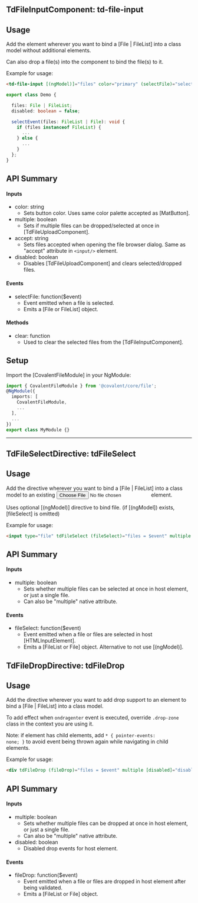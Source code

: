 ## TdFileInputComponent: td-file-input

## Usage

Add the element wherever you want to bind a [File | FileList] into a class model without additional elements.

Can also drop a file(s) into the component to bind the file(s) to it.

Example for usage:

```html
<td-file-input [(ngModel)]="files" color="primary" (selectFile)="selectEvent($event)" accept=".ext,.anotherExt" [disabled]="disabled" multiple> <mat-icon>attach_file</mat-icon><span>Choose a file...</span> </td-file-input>
```

```typescript
export class Demo {

  files: File | FileList;
  disabled: boolean = false;

  selectEvent(files: FileList | File): void {
    if (files instanceof FileList) {
      ...
    } else {
      ...
    }
  };
}
```

## API Summary

#### Inputs

- color: string
  - Sets button color. Uses same color palette accepted as [MatButton].
- multiple: boolean
  - Sets if multiple files can be dropped/selected at once in [TdFileUploadComponent].
- accept: string
  - Sets files accepted when opening the file browser dialog. Same as "accept" attribute in `<input/>` element.
- disabled: boolean
  - Disables [TdFileUploadComponent] and clears selected/dropped files.

#### Events

- selectFile: function($event)
  - Event emitted when a file is selected.
  - Emits a [File or FileList] object.

#### Methods

- clear: function
  - Used to clear the selected files from the [TdFileInputComponent].

## Setup

Import the [CovalentFileModule] in your NgModule:

```typescript
import { CovalentFileModule } from '@covalent/core/file';
@NgModule({
  imports: [
    CovalentFileModule,
    ...
  ],
  ...
})
export class MyModule {}
```

---

## TdFileSelectDirective: tdFileSelect

## Usage

Add the directive wherever you want to bind a [File | FileList] into a class model to an existing <input type="file"/> element.

Uses optional [(ngModel)] directive to bind file. (if [(ngModel]) exists, [fileSelect] is omitted)

Example for usage:

```html
<input type="file" tdFileSelect (fileSelect)="files = $event" multiple />
```

## API Summary

#### Inputs

- multiple: boolean
  - Sets whether multiple files can be selected at once in host element, or just a single file.
  - Can also be "multiple" native attribute.

#### Events

- fileSelect: function($event)
  - Event emitted when a file or files are selected in host [HTMLInputElement].
  - Emits a [FileList or File] object. Alternative to not use [(ngModel)].

## TdFileDropDirective: tdFileDrop

## Usage

Add the directive wherever you want to add drop support to an element to bind a [File | FileList] into a class model.

To add effect when <code>ondragenter</code> event is executed, override <code>.drop-zone</code> class in the context you are using it.

Note: if element has child elements, add <code>\* { pointer-events: none; }</code> to avoid event being thrown again while navigating in child elements.

Example for usage:

```html
<div tdFileDrop (fileDrop)="files = $event" multiple [disabled]="disabled"></div>
```

## API Summary

#### Inputs

- multiple: boolean
  - Sets whether multiple files can be dropped at once in host element, or just a single file.
  - Can also be "multiple" native attribute.
- disabled: boolean
  - Disabled drop events for host element.

#### Events

- fileDrop: function($event)
  - Event emitted when a file or files are dropped in host element after being validated.
  - Emits a [FileList or File] object.

&nbsp;
